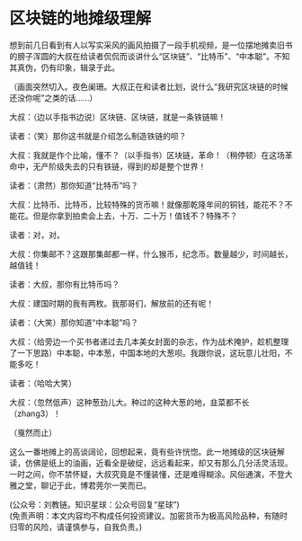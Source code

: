 # 区块链的地摊级理解

想到前几日看到有人以写实采风的画风拍摄了一段手机视频，是一位摆地摊卖旧书的膀子浑圆的大叔在给读者侃侃而谈讲什么“区块链”、“比特币”、“中本聪”。不知其真伪，仍有印象，辑录于此。

（画面突然切入。夜色阑珊。大叔正在和读者比划，说什么“我研究区块链的时候还没你呢”之类的话……）

大叔：（边以手指书边说）区块链、区块链，就是一条铁链嘛！

读者：（笑）那你这书就是介绍怎么制造铁链的呗？

大叔：我就是作个比喻，懂不？（以手指书）区块链，革命！（稍停顿）在这场革命中，无产阶级失去的只有铁链，得到的却是整个世界！

读者：（肃然）那你知道“比特币”吗？

大叔：比特币、比特币，比较特殊的货币嘛！就像那乾隆年间的铜钱，能花不？不能花。但是你拿到拍卖会上去，十万、二十万！值钱不？特殊不？

读者：对，对。

大叔：你集邮不？这跟那集邮都一样，什么猴币，纪念币。数量越少，时间越长，越值钱！

读者：大叔，那你有比特币吗？

大叔：建国时期的我有两枚。我那哥们，解放前的还有呢！

读者：（大笑）那你知道“中本聪”吗？

大叔：（给旁边一个买书者递过去几本美女封面的杂志，作为战术掩护，趁机整理了一下思路）中本聪，中本葱，中国本地的大葱呗。我跟你说，这玩意儿壮阳，不能多吃！

读者：（哈哈大笑）

大叔：（忽然低声）这种葱劲儿大。种过的这种大葱的地，韭菜都不长（zhang3）！

（戛然而止）

这么一番地摊上的高谈阔论，回想起来，竟有些许恍惚。此一地摊级的区块链解读，仿佛是纸上的油画，近看全是破绽，远远看起来，却又有那么几分活灵活现。一时之间，你不禁怀疑，大叔究竟是不懂装懂，还是难得糊涂。风俗通演，不登大雅之堂，聊记于此，博君莞尔一笑而已。

(公众号：刘教链。知识星球：公众号回复“星球”) \
(免责声明：本文内容均不构成任何投资建议。加密货币为极高风险品种，有随时归零的风险，请谨慎参与，自我负责。)
